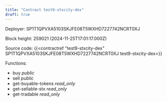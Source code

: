 ```yaml
---
title: "Contract test9-stxcity-dex"
draft: true
---
```

Deployer: SP1T1QPVXA5103SKJFE08T5WXHD7227742NCRT0XJ


 



Block height: 259021 (2024-11-25T17:01:17.000Z)

Source code: {{<contractref "test9-stxcity-dex" SP1T1QPVXA5103SKJFE08T5WXHD7227742NCRT0XJ test9-stxcity-dex>}}

Functions:

* buy _public_
* sell _public_
* get-buyable-tokens _read_only_
* get-sellable-stx _read_only_
* get-tradable _read_only_
